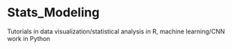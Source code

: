 # Stats_Modeling
Tutorials in data visualization/statistical analysis in R, machine learning/CNN work in Python
